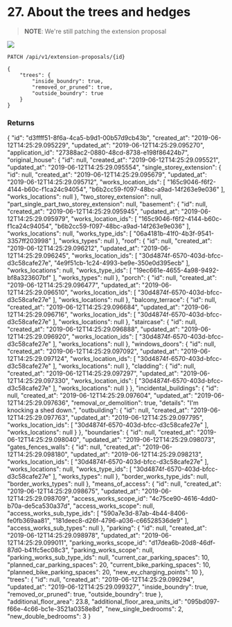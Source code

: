 # 27. About the trees and hedges

> **NOTE**: We're still patching the extension proposal


![](/static/screen29.png)


`PATCH /api/v1/extension-proposals/{id}`

    {
        "trees": {
            "inside_boundry": true,
            "removed_or_pruned": true,
            "outside_boundry": true
        }
    }

### Returns

{
  "id": "d3ffff51-8f6a-4ca5-b9d1-00b57d9cb43b",
  "created_at": "2019-06-12T14:25:29.095229",
  "updated_at": "2019-06-12T14:25:29.095270",
  "application_id": "27388ac2-0880-48cd-8738-e198f86424b7",
  "original_house": {
    "id": null,
    "created_at": "2019-06-12T14:25:29.095521",
    "updated_at": "2019-06-12T14:25:29.095554",
    "single_storey_extension": {
      "id": null,
      "created_at": "2019-06-12T14:25:29.095679",
      "updated_at": "2019-06-12T14:25:29.095712",
      "works_location_ids": [
        "165c9046-f6f2-4144-b60c-f1ca24c94054",
        "b6b2cc59-f097-48bc-a9ad-14f263e9e036"
      ],
      "works_locations": null
    },
    "two_storey_extension": null,
    "part_single_part_two_storey_extension": null,
    "basement": {
      "id": null,
      "created_at": "2019-06-12T14:25:29.095945",
      "updated_at": "2019-06-12T14:25:29.095979",
      "works_location_ids": [
        "165c9046-f6f2-4144-b60c-f1ca24c94054",
        "b6b2cc59-f097-48bc-a9ad-14f263e9e036"
      ],
      "works_locations": null,
      "works_type_ids": [
        "06a4181b-41f0-4b3f-9541-3357ff203998"
      ],
      "works_types": null
    },
    "roof": {
      "id": null,
      "created_at": "2019-06-12T14:25:29.096212",
      "updated_at": "2019-06-12T14:25:29.096245",
      "works_location_ids": [
        "30d4874f-6570-403d-bfcc-d3c58cafe27e",
        "4e9f51cb-1c24-4993-be9e-350e0d395ecb"
      ],
      "works_locations": null,
      "works_type_ids": [
        "19ec661e-4655-4a98-9492-bf8a323607bf"
      ],
      "works_types": null
    },
    "porch": {
      "id": null,
      "created_at": "2019-06-12T14:25:29.096477",
      "updated_at": "2019-06-12T14:25:29.096510",
      "works_location_ids": [
        "30d4874f-6570-403d-bfcc-d3c58cafe27e"
      ],
      "works_locations": null
    },
    "balcony_terrace": {
      "id": null,
      "created_at": "2019-06-12T14:25:29.096684",
      "updated_at": "2019-06-12T14:25:29.096716",
      "works_location_ids": [
        "30d4874f-6570-403d-bfcc-d3c58cafe27e"
      ],
      "works_locations": null
    },
    "staircase": {
      "id": null,
      "created_at": "2019-06-12T14:25:29.096888",
      "updated_at": "2019-06-12T14:25:29.096920",
      "works_location_ids": [
        "30d4874f-6570-403d-bfcc-d3c58cafe27e"
      ],
      "works_locations": null
    },
    "windows_doors": {
      "id": null,
      "created_at": "2019-06-12T14:25:29.097092",
      "updated_at": "2019-06-12T14:25:29.097124",
      "works_location_ids": [
        "30d4874f-6570-403d-bfcc-d3c58cafe27e"
      ],
      "works_locations": null
    },
    "cladding": {
      "id": null,
      "created_at": "2019-06-12T14:25:29.097297",
      "updated_at": "2019-06-12T14:25:29.097330",
      "works_location_ids": [
        "30d4874f-6570-403d-bfcc-d3c58cafe27e"
      ],
      "works_locations": null
    }
  },
  "incidental_buildings": {
    "id": null,
    "created_at": "2019-06-12T14:25:29.097604",
    "updated_at": "2019-06-12T14:25:29.097636",
    "removal_or_demolition": true,
    "details": "I'm knocking a shed down.",
    "outbuilding": {
      "id": null,
      "created_at": "2019-06-12T14:25:29.097763",
      "updated_at": "2019-06-12T14:25:29.097795",
      "works_location_ids": [
        "30d4874f-6570-403d-bfcc-d3c58cafe27e"
      ],
      "works_locations": null
    }
  },
  "boundaries": {
    "id": null,
    "created_at": "2019-06-12T14:25:29.098040",
    "updated_at": "2019-06-12T14:25:29.098073",
    "gates_fences_walls": {
      "id": null,
      "created_at": "2019-06-12T14:25:29.098180",
      "updated_at": "2019-06-12T14:25:29.098213",
      "works_location_ids": [
        "30d4874f-6570-403d-bfcc-d3c58cafe27e"
      ],
      "works_locations": null,
      "works_type_ids": [
        "30d4874f-6570-403d-bfcc-d3c58cafe27e"
      ],
      "works_types": null
    },
    "border_works_type_ids": null,
    "border_works_types": null
  },
  "means_of_access": {
    "id": null,
    "created_at": "2019-06-12T14:25:29.098675",
    "updated_at": "2019-06-12T14:25:29.098709",
    "access_works_scope_id": "4c75ce90-4616-4dd0-b70a-de5ca530a37d",
    "access_works_scope": null,
    "access_works_sub_type_ids": [
      "590a7e3d-87ab-4b44-8406-fe0fb369aa81",
      "181deec8-d26f-4796-a036-c66528536de9"
    ],
    "access_works_sub_types": null
  },
  "parking": {
    "id": null,
    "created_at": "2019-06-12T14:25:29.098978",
    "updated_at": "2019-06-12T14:25:29.099011",
    "parking_works_scope_id": "d17dea6b-20d8-46df-87d0-b41fc5ec08c3",
    "parking_works_scope": null,
    "parking_works_sub_type_ids": null,
    "current_car_parking_spaces": 10,
    "planned_car_parking_spaces": 20,
    "current_bike_parking_spaces": 10,
    "planned_bike_parking_spaces": 20,
    "new_ev_charging_points": 10
  },
  "trees": {
    "id": null,
    "created_at": "2019-06-12T14:25:29.099294",
    "updated_at": "2019-06-12T14:25:29.099327",
    "inside_boundry": true,
    "removed_or_pruned": true,
    "outside_boundry": true
  },
  "additional_floor_area": 23.8,
  "additional_floor_area_units_id": "095bd097-f66e-4c66-bc1e-3521a0358e8d",
  "new_single_bedrooms": 2,
  "new_double_bedrooms": 3
}
